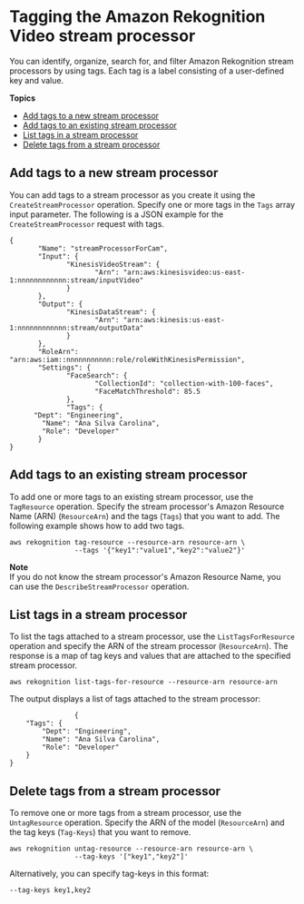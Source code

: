 # Tagging the Amazon Rekognition Video stream processor<a name="streaming-video-tagging-stream-processor"></a>

You can identify, organize, search for, and filter Amazon Rekognition stream processors by using tags\. Each tag is a label consisting of a user\-defined key and value\.

**Topics**
+ [Add tags to a new stream processor](#add-tag-new-stream-processor)
+ [Add tags to an existing stream processor](#add-tag-existing-stream-processor)
+ [List tags in a stream processor](#list-tags-stream-processor)
+ [Delete tags from a stream processor](#delete-tag-stream-processor)

## Add tags to a new stream processor<a name="add-tag-new-stream-processor"></a>

You can add tags to a stream processor as you create it using the `CreateStreamProcessor` operation\. Specify one or more tags in the `Tags` array input parameter\. The following is a JSON example for the `CreateStreamProcessor` request with tags\.

```
{
       "Name": "streamProcessorForCam",
       "Input": {
              "KinesisVideoStream": {
                     "Arn": "arn:aws:kinesisvideo:us-east-1:nnnnnnnnnnnn:stream/inputVideo"
              }
       },
       "Output": {
              "KinesisDataStream": {
                     "Arn": "arn:aws:kinesis:us-east-1:nnnnnnnnnnnn:stream/outputData"
              }
       },
       "RoleArn": "arn:aws:iam::nnnnnnnnnnn:role/roleWithKinesisPermission",
       "Settings": {
              "FaceSearch": {
                     "CollectionId": "collection-with-100-faces",
                     "FaceMatchThreshold": 85.5
              },
              "Tags": { 
      "Dept": "Engineering",
        "Name": "Ana Silva Carolina",
        "Role": "Developer"
       }
}
```

## Add tags to an existing stream processor<a name="add-tag-existing-stream-processor"></a>

To add one or more tags to an existing stream processor, use the `TagResource` operation\. Specify the stream processor's Amazon Resource Name \(ARN\) \(`ResourceArn`\) and the tags \(`Tags`\) that you want to add\. The following example shows how to add two tags\.

```
aws rekognition tag-resource --resource-arn resource-arn \
                --tags '{"key1":"value1","key2":"value2"}'
```

**Note**  
If you do not know the stream processor's Amazon Resource Name, you can use the `DescribeStreamProcessor` operation\.

## List tags in a stream processor<a name="list-tags-stream-processor"></a>

To list the tags attached to a stream processor, use the `ListTagsForResource` operation and specify the ARN of the stream processor \(`ResourceArn`\)\. The response is a map of tag keys and values that are attached to the specified stream processor\.

```
aws rekognition list-tags-for-resource --resource-arn resource-arn
```

The output displays a list of tags attached to the stream processor:

```
                {
    "Tags": {
        "Dept": "Engineering",
        "Name": "Ana Silva Carolina",
        "Role": "Developer"
    }
}
```

## Delete tags from a stream processor<a name="delete-tag-stream-processor"></a>

To remove one or more tags from a stream processor, use the `UntagResource` operation\. Specify the ARN of the model \(`ResourceArn`\) and the tag keys \(`Tag-Keys`\) that you want to remove\.

```
aws rekognition untag-resource --resource-arn resource-arn \
                --tag-keys '["key1","key2"]'
```

Alternatively, you can specify tag\-keys in this format:

```
--tag-keys key1,key2
```